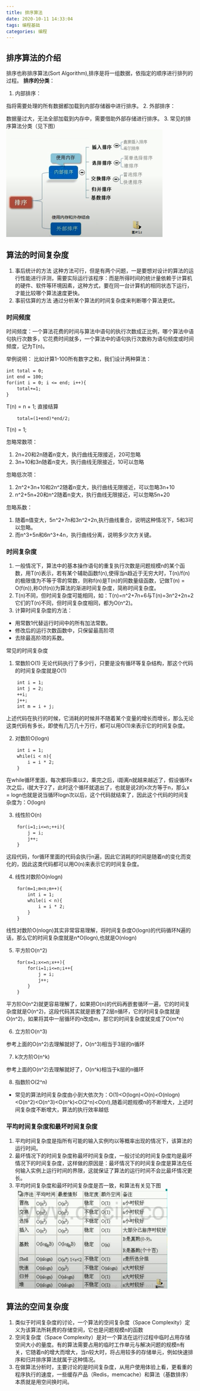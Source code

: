 ```yaml
---
title: 排序算法
date: 2020-10-11 14:33:04
tags: 编程基础
categories: 编程
---
```


## 排序算法的介绍

排序也称排序算法(Sort Algorithm),排序是将一组数据，依指定的顺序进行排列的过程。
**排序的分类**：
1. 内部排序：

指将需要处理的所有数据都加载到内部存储器中进行排序。
2. 外部排序：

数据量过大，无法全部加载到内存中，需要借助外部存储进行排序。
3. 常见的排序算法分类（见下图）
![图1](https://github.com/PayneZh/MarkDownPhotos/raw/master/res/algorithm/%E6%8E%92%E5%BA%8F%E5%88%86%E7%B1%BB.jpg)

## 算法的时间复杂度

1. 事后统计的方法
这种方法可行，但是有两个问题，一是要想对设计的算法的运行性能进行评测，需要实际运行该程序：而是所得时间的统计量依赖于计算机的硬件、软件等环境因素，这种方式，要在同一台计算机的相同状态下运行，才能比较哪个算法速度更快。
2. 事前估算的方法
通过分析某个算法的时间复杂度来判断哪个算法更优。

### 时间频度

时间频度：一个算法花费的时间与算法中语句的执行次数成正比例，哪个算法中语句执行次数多，它花费时间就多，一个算法中的语句执行次数称为语句频度或时间频度，记为T(n)。

举例说明：
比如计算1-100所有数字之和，我们设计两种算法：

```
int total = 0;
int end = 100;
for(int i = 0; i <= end; i++){
	total+=1;
}
```
T(n) = n + 1;
直接结算

```
	total=(1+end)*end/2;
```
T(n) = 1;

忽略常数项：
1. 2n+20和2n随着n变大，执行曲线无限接近，20可忽略
2. 3n+10和3n随着n变大，执行曲线无限接近，10可以忽略

忽略低次项：
1. 2n^2+3n+10和2n^2随着n变大，执行曲线无限接近，可以忽略3n+10
2. n^2+5n+20和n^2随着n变大，执行曲线无限接近，可以忽略5n+20

忽略系数：
1. 随着n值变大，5n^2+7n和3n^2+2n,执行曲线重合，说明这种情况下，5和3可以忽略。
2. 而n^3+5n和6n^3+4n，执行曲线分离，说明多少次方关键。

### 时间复杂度

1. 一般情况下，算法中的基本操作语句的重复执行次数是问题规模n的某个函数，用T(n)表示，若有某个辅助函数f(n),使得当n趋近于无穷大时，T(n)/f(n)的极限值为不等于零的常数，则称f(n)是T(n)的同数量级函数，记做T(n) = O(f(n)),称O(f(n))为算法的渐进时间复杂度，简称时间复杂度。
2. T(n)不同，但时间复杂度可能相同，如：T(n)=n^2+7n+6与T(n)=3n^2+2n+2它们的T(n)不同，但时间复杂度相同，都为O(n^2)。
3. 计算时间复杂度的方法：

- 用常数1代替运行时间中的所有加法常数。
- 修改后的运行次数函数中，只保留最高阶项
- 去除最高阶项的系数。

常见的时间复杂度
1. 常数阶O(1)
无论代码执行了多少行，只要是没有循环等复杂结构，那这个代码的时间复杂度就是O(1)
```
	int i = 1;
	int j = 2;
	++i;
	j++;
	int m = i + j;
```
上述代码在执行的时候，它消耗的时候并不随着某个变量的增长而增长，那么无论这类代码有多长，即使有几万几十万行，都可以用O(1)来表示它的时间复杂度。

2. 对数阶O(logn)

```
	int i = 1;
	while(i < n){
		i = i * 2;
	}
```
在while循环里面，每次都将i乘以2，乘完之后，i距离n就越来越近了，假设循环x次之后，i就大于2了，此时这个循环就退出了，也就是说2的x次方等于n，那么x = logn也就是说当循环logn次以后，这个代码就结束了，因此这个代码的时间复杂度为：O(logn)

3. 线性阶O(n)
```
	for(i=1;i<=n;++i){
		j = i;
		j++;
	}
```
这段代码，for循环里面的代码会执行n遍，因此它消耗的时间是随着n的变化而变化的，因此这类代码都可以用O(n)来表示它的时间复杂度。

4. 线性对数阶O(nlogn)

```
	for(m=1;m<n;m++){
		int i = 1;
		while(i < n){
			i = i * 2;
		}
	}
```
线性对数阶O(nlogn)其实非常容易理解，将时间复杂度O(logn)的代码循环N遍的话，那么它的时间复杂度就是n*O(logn),也就是O(nlogn)

5. 平方阶O(n^2)
```
	for(x=1;x<=n;x++){
		for(i=1;i<=n;i++{
			j = i;
			j++;
		}
	}
```

平方阶O(n^2)就更容易理解了，如果把O(n)的代码再嵌套循环一遍，它的时间复杂度就是O(n^2)，这段代码其实就是嵌套了2层n循环，它的时间复杂度就是O(n^2)，如果将其中一层循环的n改成m，那它的时间复杂度就变成了O(m*n)

6. 立方阶O(n^3)

参考上面的O(n^2)去理解就好了，O(n^3)相当于3层的n循环

7. k次方阶O(n^k)

参考上面的O(n^2)去理解就好了，O(n^k)相当于k层的n循环

8. 指数阶O(2^n)

- 常见的算法时间复杂度由小到大依次为：O(1)<O(logn)<O(n)<O(nlogn)<O(n^2)<O(n^3)<O(n^k)<O(2^n)<O(n!),随着问题规模n的不断增大，上述时间复杂度不断增大，算法的执行效率越低

### 平均时间复杂度和最坏时间复杂度

1. 平均时间复杂度是指所有可能的输入实例均以等概率出现的情况下，该算法的运行时间。
2. 最坏情况下的时间复杂度称最坏时间复杂度，一般讨论的时间复杂度均是最坏情况下的时间复杂度，这样做的原因是：最坏情况下的时间复杂度是算法在任何输入实例上运行时间的界限，这就保证了算法的运行时间不会比最坏情况更长。
3. 平均时间复杂度和最坏时间复杂度是否一致，和算法有关见下图
![图2](https://github.com/PayneZh/MarkDownPhotos/raw/master/res/algorithm/%E6%8E%92%E5%BA%8F%E7%AE%97%E6%B3%95%E6%97%B6%E9%97%B4%E5%A4%8D%E6%9D%82%E5%BA%A6%E5%AF%B9%E6%AF%94.jpg)

## 算法的空间复杂度

1. 类似于时间复杂度的讨论，一个算法的空间复杂度（Space Complexity）定义为该算法所耗费的存储空间，它也是问题规模n的函数
2. 空间复杂度（Space Complexity）是对一个算法在运行过程中临时占用存储空间大小的量度。有的算法需要占用的临时工作单元与解决问题的规模n有关，它随着n的增大而增大，当n较大时，将占用较多的存储单元，例如快速排序和归并排序算法就属于这种情况。
3. 在做算法分析时，主要讨论的是时间复杂度，从用户使用体验上看，更看重的程序执行的速度，一些缓存产品（Redis，memcache）和算法（基数排序）本质就是用空间换时间。